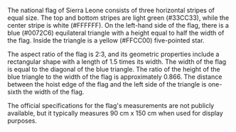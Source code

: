 The national flag of Sierra Leone consists of three horizontal stripes of equal size. The top and bottom stripes are light green (#33CC33), while the center stripe is white (#FFFFFF). On the left-hand side of the flag, there is a blue (#0072C6) equilateral triangle with a height equal to half the width of the flag. Inside the triangle is a yellow (#FFCC00) five-pointed star. 

The aspect ratio of the flag is 2:3, and its geometric properties include a rectangular shape with a length of 1.5 times its width. The width of the flag is equal to the diagonal of the blue triangle. The ratio of the height of the blue triangle to the width of the flag is approximately 0.866. The distance between the hoist edge of the flag and the left side of the triangle is one-sixth the width of the flag.

The official specifications for the flag's measurements are not publicly available, but it typically measures 90 cm x 150 cm when used for display purposes.